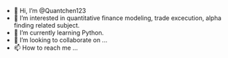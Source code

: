 - 👋 Hi, I’m @Quantchen123
- 👀 I’m interested in quantitative finance modeling, trade excecution, alpha finding related subject.
- 🌱 I’m currently learning Python.
- 💞️ I’m looking to collaborate on ...
- 📫 How to reach me ...

<!---
Quantchen123/Quantchen123 is a ✨ special ✨ repository because its `README.md` (this file) appears on your GitHub profile.
You can click the Preview link to take a look at your changes.
--->
